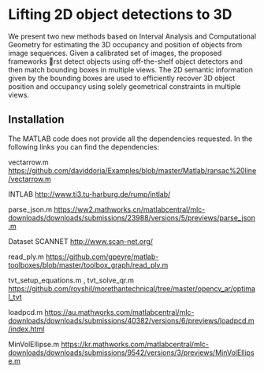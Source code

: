 # Lifting 2D object detections to 3D

We present two new methods based on Interval Analysis and
Computational Geometry for estimating the 3D occupancy and position
of objects from image sequences. Given a calibrated set of images, the
proposed frameworks rst detect objects using off-the-shelf object detectors
and then match bounding boxes in multiple views. The 2D semantic
information given by the bounding boxes are used to efficiently recover
3D object position and occupancy using solely geometrical constraints in
multiple views.

## Installation

The MATLAB code does not provide all the dependencies requested.
In the following links you can find the dependencies:

vectarrow.m  
https://github.com/daviddoria/Examples/blob/master/Matlab/ransac%20line/vectarrow.m

INTLAB
http://www.ti3.tu-harburg.de/rump/intlab/

parse_json.m
https://ww2.mathworks.cn/matlabcentral/mlc-downloads/downloads/submissions/23988/versions/5/previews/parse_json.m

Dataset SCANNET
http://www.scan-net.org/

read_ply.m
https://github.com/gpeyre/matlab-toolboxes/blob/master/toolbox_graph/read_ply.m

tvt_setup_equations.m , tvt_solve_qr.m
https://github.com/royshil/morethantechnical/tree/master/opencv_ar/optimal_tvt

loadpcd.m
https://au.mathworks.com/matlabcentral/mlc-downloads/downloads/submissions/40382/versions/6/previews/loadpcd.m/index.html

MinVolEllipse.m
https://kr.mathworks.com/matlabcentral/mlc-downloads/downloads/submissions/9542/versions/3/previews/MinVolEllipse.m

